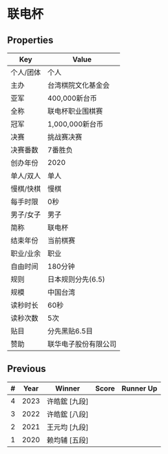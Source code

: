 # 联电杯

## Properties

| Key | Value |
| --- | ----- |
| 个人/团体 | 个人 |
| 主办 | 台湾棋院文化基金会 |
| 亚军 | 400,000新台币 |
| 全称 | 联电杯职业围棋赛 |
| 冠军 | 1,000,000新台币 |
| 决赛 | 挑战赛决赛 |
| 决赛番数 | 7番胜负 |
| 创办年份 | 2020 |
| 单人/双人 | 单人 |
| 慢棋/快棋 | 慢棋 |
| 每手时限 | 0秒 |
| 男子/女子 | 男子 |
| 简称 | 联电杯 |
| 结束年份 | 当前棋赛 |
| 职业/业余 | 职业 |
| 自由时间 | 180分钟 |
| 规则 | 日本规则分先(6.5) |
| 规模 | 中国台湾 |
| 读秒时长 | 60秒 |
| 读秒次数 | 5次 |
| 贴目 | 分先黑贴6.5目 |
| 赞助 | 联华电子股份有限公司 |

## Previous

| # | Year | Winner | Score | Runner Up |
| --- | --- | --- | --- | --- |
| 4 | 2023 | 许皓鋐 [九段] |  |  |
| 3 | 2022 | 许皓鋐 [八段] |  |  |
| 2 | 2021 | 王元均 [九段] |  |  |
| 1 | 2020 | 赖均辅 [五段] |  |  |

